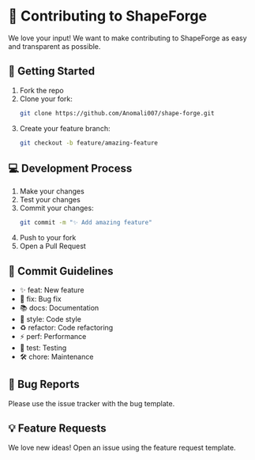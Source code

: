 # 🤝 Contributing to ShapeForge

We love your input! We want to make contributing to ShapeForge as easy and transparent as possible.

## 🚀 Getting Started

1. Fork the repo
2. Clone your fork:
    ```sh
    git clone https://github.com/Anomali007/shape-forge.git
    ```
3. Create your feature branch:
    ```sh
    git checkout -b feature/amazing-feature
    ```

## 💻 Development Process

1. Make your changes
2. Test your changes
3. Commit your changes:
    ```sh
    git commit -m "✨ Add amazing feature"
    ```
4. Push to your fork
5. Open a Pull Request

## 📝 Commit Guidelines

- ✨ feat: New feature
- 🐛 fix: Bug fix
- 📚 docs: Documentation
- 💎 style: Code style
- ♻️ refactor: Code refactoring
- ⚡ perf: Performance
- 🧪 test: Testing
- 🛠️ chore: Maintenance

## 🐞 Bug Reports

Please use the issue tracker with the bug template.

## 💡 Feature Requests

We love new ideas! Open an issue using the feature request template.
